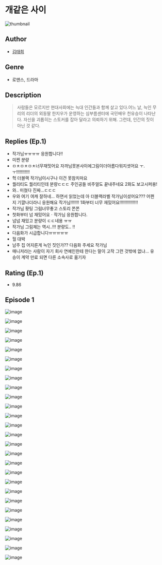 # 개같은 사이
![thumbnail](https://image-comic.pstatic.net/user_contents_data/challenge_comic/2023/05/23/307741/upload_3834596698151268403_480x623.jpeg)

## Author
- [김태희](https://comic.naver.com/artistTitle?id=307741)

## Genre
- 로맨스, 드라마

## Description
> 사람들은 모르지만 현대사회에는 늑대 인간들과 함께 살고 있다.어느 날, 늑인 무리의 리더의 외동딸 한지우가 운영하는 심부름센터에 국민배우 천유승이 나타난다. 자신을 괴롭히는 스토커를 잡아 달라고 의뢰하기 위해. 그런데, 인간의 짓이 아닌 것 같다.

## Replies (Ep.1)
- 작가님ㅠㅠㅠㅠ 응원합니다!!
- 미찐 분량
- ㅁㅊㅁㅊㅁㅊ너무재밋어요 자까님못본사이에그림이더아름다워지셧어요 ㅜ.ㅜ!!!!!!!!!!!
- 헉 더블랙 작가님이시구나 이건 못참치마요
- 퀄리티도 퀄리티인데 분량ㄷㄷㄷ 주인공들 비주얼도 끝내주네요 2화도 보고시퍼용!
- 와.. 미쳤다 진짜...ㄷㄷㄷ
- 우와 여기 여캐 잘하네... 하면서 읽었는데 아 더블랙라벨 작가님이셨어요??? 어쩐지 기깔나더라니 응원해요 작가님!!!!!!! 1화부터 너무 재밌어요!!!!!!!!!!!!!!!
- 작가님 홧팅 그림너무좋고 스토리 쫀쫀
- 첫화부터 넘 재밌어요ㆍ작가님 응원합니다.
- 넘넘 재밌고 분량이 ㄷㄷ네용 ㅠㅠ
- 작가님 그림체는 역시..!!! 분량도.. !!
- 다음화가 시급합니다ㅠㅠㅠㅠㅠ
- 헐 대박
- 남주 집 어지른게 늑인 짓인가?? 다음화 주세요 작가님
- 매니저라는 사람이 자기 회사 연예인한테 한다는 말이 고작 그런 것밖에 없냐... 유승이 계약 만료 되면 다른 소속사로 옮기자

## Rating (Ep.1)
- 9.86

## Episode 1
![image](https://image-comic.pstatic.net/user_contents_data/challenge_comic/2023/05/23/307741/upload_3631362762765054819.jpeg)

![image](https://image-comic.pstatic.net/user_contents_data/challenge_comic/2023/05/23/307741/upload_4051045247297282353.jpeg)

![image](https://image-comic.pstatic.net/user_contents_data/challenge_comic/2023/05/23/307741/upload_4121748469787420257.jpeg)

![image](https://image-comic.pstatic.net/user_contents_data/challenge_comic/2023/05/23/307741/upload_7363496687131046197.jpeg)

![image](https://image-comic.pstatic.net/user_contents_data/challenge_comic/2023/05/23/307741/upload_7291662290430223457.jpeg)

![image](https://image-comic.pstatic.net/user_contents_data/challenge_comic/2023/05/23/307741/upload_7377230648272381493.jpeg)

![image](https://image-comic.pstatic.net/user_contents_data/challenge_comic/2023/05/23/307741/upload_7220225009207228468.jpeg)

![image](https://image-comic.pstatic.net/user_contents_data/challenge_comic/2023/05/23/307741/upload_7305456956572263268.jpeg)

![image](https://image-comic.pstatic.net/user_contents_data/challenge_comic/2023/05/23/307741/upload_3618416026199680311.jpeg)

![image](https://image-comic.pstatic.net/user_contents_data/challenge_comic/2023/05/23/307741/upload_3905805485590525494.jpeg)

![image](https://image-comic.pstatic.net/user_contents_data/challenge_comic/2023/05/23/307741/upload_7234295236089165666.jpeg)

![image](https://image-comic.pstatic.net/user_contents_data/challenge_comic/2023/05/23/307741/upload_7234581114262873700.jpeg)

![image](https://image-comic.pstatic.net/user_contents_data/challenge_comic/2023/05/23/307741/upload_7161629638746269283.jpeg)

![image](https://image-comic.pstatic.net/user_contents_data/challenge_comic/2023/05/23/307741/upload_7004048915626746725.jpeg)

![image](https://image-comic.pstatic.net/user_contents_data/challenge_comic/2023/05/23/307741/upload_3486406443263944035.jpeg)

![image](https://image-comic.pstatic.net/user_contents_data/challenge_comic/2023/05/23/307741/upload_4062635413342795060.jpeg)

![image](https://image-comic.pstatic.net/user_contents_data/challenge_comic/2023/05/23/307741/upload_4122030825266045748.jpeg)

![image](https://image-comic.pstatic.net/user_contents_data/challenge_comic/2023/05/23/307741/upload_7233401560799130466.jpeg)

![image](https://image-comic.pstatic.net/user_contents_data/challenge_comic/2023/05/23/307741/upload_7076052432486478180.jpeg)

![image](https://image-comic.pstatic.net/user_contents_data/challenge_comic/2023/05/23/307741/upload_3847816139356857649.jpeg)

![image](https://image-comic.pstatic.net/user_contents_data/challenge_comic/2023/05/23/307741/upload_3630576636983129186.jpeg)

![image](https://image-comic.pstatic.net/user_contents_data/challenge_comic/2023/05/23/307741/upload_7291998710171656498.jpeg)

![image](https://image-comic.pstatic.net/user_contents_data/challenge_comic/2023/05/23/307741/upload_3486457024993190968.jpeg)

![image](https://image-comic.pstatic.net/user_contents_data/challenge_comic/2023/05/23/307741/upload_7219943525573538867.jpeg)

![image](https://image-comic.pstatic.net/user_contents_data/challenge_comic/2023/05/23/307741/upload_7220176420108579892.jpeg)

![image](https://image-comic.pstatic.net/user_contents_data/challenge_comic/2023/05/23/307741/upload_3833516767312897584.jpeg)

![image](https://image-comic.pstatic.net/user_contents_data/challenge_comic/2023/05/23/307741/upload_3472892350007948339.jpeg)
